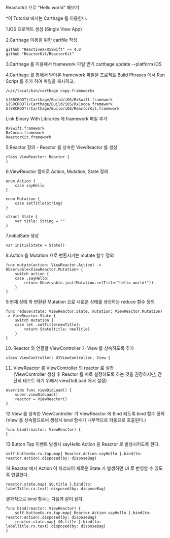 Reactorkit 으로 "Hello world" 해보기

*이 Tutorial 에서는 Carthage 를 이용한다.

1.iOS 프로젝트 생성 (Single View App)

2.Carthage 이용을 위한 cartfile 작성

```
github "ReactiveX/RxSwift" ~> 4.0   
github "ReactorKit/ReactorKit"
```

3.Carthage 를 이용해서 framework 파일 받기
carthage update --platform iOS

4.Carthage 를 통해서 받아온 framework 파일을 프로젝트 Build Phrases 에서 Run Script 를 추가 하여 파일을 복사하고,
```
/usr/local/bin/carthage copy-frameworks   
```

```
$(SRCROOT)/Carthage/Build/iOS/RxSwift.framework   
$(SRCROOT)/Carthage/Build/iOS/RxCocoa.framework   
$(SRCROOT)/Carthage/Build/iOS/ReactorKit.framework   
```

Link Binary With Libraries 에 framework 파일 추가

```
RxSwift.framework   
RxCocoa.framework   
ReactorKit.framework   
```

5.Reactor 정의 - Reactor 를 상속한 ViewReactor 를 생성

```
class ViewReactor: Reactor {
}
```

6.ViewReactor 멤버로 Action, Mutation, State 정의

```
enum Action {
    case sayHello
}
    
enum Mutation {
    case setTitle(String)
}
    
struct State {
    var title: String = ""
}
```

7.initialSate 생성

```
var initialState = State()
```

8.Action 을 Mutation 으로 변환시키는 mutate 함수 정의

```
func mutate(action: ViewReactor.Action) -> Observable<ViewReactor.Mutation> {
    switch action {
    case .sayHello:
        return Observable.just(Mutation.setTitle("hello world!"))
    }
}
```

9.현재 상태 와 변환된 Mutation 으로 새로운 상태를 생성하는 reduce 함수 정의
```
func reduce(state: ViewReactor.State, mutation: ViewReactor.Mutation) -> ViewReactor.State {
    switch mutation {
    case let .setTitle(newTitle):
        return State(title: newTitle)
    }
}
```


10. Reactor 와 연결할 ViewController 가 View 를 상속하도록 추가

```
class ViewController: UIViewController, View {
```

11. ViewReactor 를 ViewController 의 reactor 로 설정   
(ViewController 생성 후 Reactor 를 따로 설정하도록 하는 것을 권장하지만, 간단히 테스트 하기 위해서 viewDidLoad 에서 설정)

```
override func viewDidLoad() {
    super.viewDidLoad()
    reactor = ViewReactor()
}
```

12.View 를 상속한 ViewController 가 ViewReactor 에 Bind 되도록 bind 함수 정의   
(View 를 상속함으로써 생성시 bind 함수가 내부적으로 자동으로 호출된다.)

```
func bind(reactor: ViewReactor) {
}
```

13.Button Tap 이벤트 발생시 sayHello Action 을 Reactor 로 발생시키도록 한다.

```
self.buttonGo.rx.tap.map{ Reactor.Action.sayHello }.bind(to: reactor.action).disposed(by: disposeBag)
```

14.Reactor 에서 Action 이 처리되어 새로운 State 가 발생하면 UI 로 반영할 수 있도록 연결한다.

```
reactor.state.map{ $0.title }.bind(to: labelTitle.rx.text).disposed(by: disposeBag)
```

결과적으로 bind 함수는 다음과 같이 된다.

```
func bind(reactor: ViewReactor) {
    self.buttonGo.rx.tap.map{ Reactor.Action.sayHello }.bind(to: reactor.action).disposed(by: disposeBag)
    reactor.state.map{ $0.title }.bind(to: labelTitle.rx.text).disposed(by: disposeBag)
}
```
